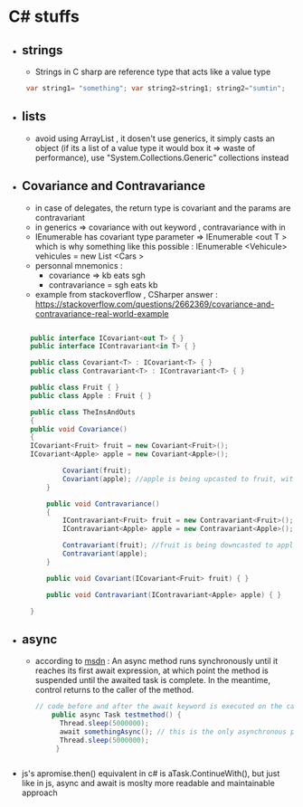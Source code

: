 # C# stuffs

- ## strings
  - Strings in C sharp are reference type that acts like a value type
  ```c#
   var string1= "something"; var string2=string1; string2="sumtin";         // string1="something" et string2="sumtin"
  ```
- ## lists

  - avoid using ArrayList , it dosen't use generics, it simply casts an object (if its a list of a value type it would box it => waste of performance), use "System.Collections.Generic" collections instead

- ## Covariance and Contravariance

  - in case of delegates, the return type is covariant and the params are contravariant
  - in generics => covariance with out keyword , contravariance with in
  - IEnumerable has covariant type parameter => IEnumerable \<out T > which is why something like this possible : IEnumerable \<Vehicule> vehicules = new List \<Cars >
  - personnal mnemonics :
    - covariance => kb eats sgh
    - contravariance = sgh eats kb
  - example from stackoverflow , CSharper answer :
    https://stackoverflow.com/questions/2662369/covariance-and-contravariance-real-world-example

  ```c#

    public interface ICovariant<out T> { }
    public interface IContravariant<in T> { }

    public class Covariant<T> : ICovariant<T> { }
    public class Contravariant<T> : IContravariant<T> { }

    public class Fruit { }
    public class Apple : Fruit { }

    public class TheInsAndOuts
    {
    public void Covariance()
    {
    ICovariant<Fruit> fruit = new Covariant<Fruit>();
    ICovariant<Apple> apple = new Covariant<Apple>();

            Covariant(fruit);
            Covariant(apple); //apple is being upcasted to fruit, without the out keyword this will not compile
        }

        public void Contravariance()
        {
            IContravariant<Fruit> fruit = new Contravariant<Fruit>();
            IContravariant<Apple> apple = new Contravariant<Apple>();

            Contravariant(fruit); //fruit is being downcasted to apple, without the in keyword this will not compile
            Contravariant(apple);
        }

        public void Covariant(ICovariant<Fruit> fruit) { }

        public void Contravariant(IContravariant<Apple> apple) { }

    }
  ```
- ## async
  - according to [msdn](https://docs.microsoft.com/en-us/dotnet/csharp/language-reference/keywords/async) : An async method runs synchronously until it reaches its first await expression, at which point the method is suspended until the awaited task is complete. In the meantime, control returns to the caller of the method.

    ```c#
    // code before and after the await keyword is executed on the calling thread
        public async Task testmethod() {
          Thread.sleep(5000000);
          await somethingAsync(); // this is the only asynchronous portion of this code
          Thread.sleep(5000000);
         }
  ```
- js's apromise.then() equivalent in c# is aTask.ContinueWith(), but just like in js, async and await is moslty more readable and maintainable approach